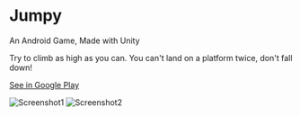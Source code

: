 # Jumpy
An Android Game, Made with Unity

Try to climb as high as you can. You can't land on a platform twice, don't fall down!

<a href="https://play.google.com/store/apps/details?id=com.BerkinAkkaya.Jumpy">See in Google Play</a>

![Screenshot1](https://lh3.googleusercontent.com/90eVixYQTY74tWP5Jn5AExfkGbpos0VecMu3K_uxh-HNuM-7zKjjzDKUWjERJ4h4Bg=w720-h310-rw)
![Screenshot2](https://lh3.googleusercontent.com/9-QT8fFeul-QMtiygaoMFfAfZzVaRZ33YDwC5mlceph1GzL-zfeDdDoAFduP6-cDsbQ=w720-h310-rw)
